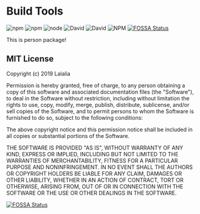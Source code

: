 Build Tools 
=========
![npm](https://img.shields.io/npm/v/lalalia?style=flat-square)
![npm](https://img.shields.io/npm/dt/lalalia?style=flat-square)
![node](https://img.shields.io/node/v/lalalia?style=flat-square)
![David](https://img.shields.io/david/tinhvqbk/lalalia?style=flat-square)
![David](https://img.shields.io/david/dev/tinhvqbk/lalalia?style=flat-square)
![NPM](https://img.shields.io/npm/l/lalalia?style=flat-square)
[![FOSSA Status](https://app.fossa.com/api/projects/git%2Bgithub.com%2Ftinhvqbk%2Flalalia.svg?type=shield)](https://app.fossa.com/projects/git%2Bgithub.com%2Ftinhvqbk%2Flalalia?ref=badge_shield)

This is person package!


## MIT License
Copyright (c) 2019 Lalalia

Permission is hereby granted, free of charge, to any person obtaining a copy
of this software and associated documentation files (the "Software"), to deal
in the Software without restriction, including without limitation the rights
to use, copy, modify, merge, publish, distribute, sublicense, and/or sell
copies of the Software, and to permit persons to whom the Software is
furnished to do so, subject to the following conditions:

The above copyright notice and this permission notice shall be included in all
copies or substantial portions of the Software.

THE SOFTWARE IS PROVIDED "AS IS", WITHOUT WARRANTY OF ANY KIND, EXPRESS OR
IMPLIED, INCLUDING BUT NOT LIMITED TO THE WARRANTIES OF MERCHANTABILITY,
FITNESS FOR A PARTICULAR PURPOSE AND NONINFRINGEMENT. IN NO EVENT SHALL THE
AUTHORS OR COPYRIGHT HOLDERS BE LIABLE FOR ANY CLAIM, DAMAGES OR OTHER
LIABILITY, WHETHER IN AN ACTION OF CONTRACT, TORT OR OTHERWISE, ARISING FROM,
OUT OF OR IN CONNECTION WITH THE SOFTWARE OR THE USE OR OTHER DEALINGS IN THE
SOFTWARE.


[![FOSSA Status](https://app.fossa.com/api/projects/git%2Bgithub.com%2Ftinhvqbk%2Flalalia.svg?type=large)](https://app.fossa.com/projects/git%2Bgithub.com%2Ftinhvqbk%2Flalalia?ref=badge_large)